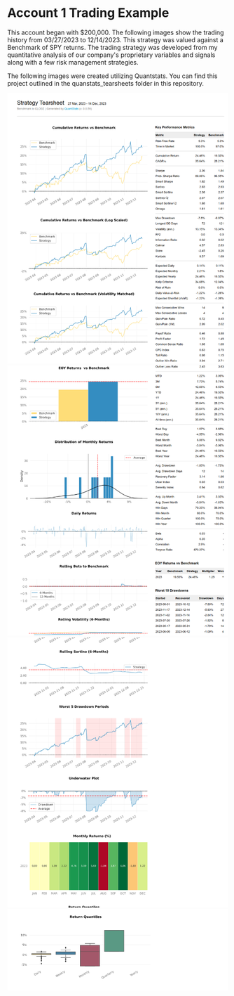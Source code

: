 # Account 1 Trading Example
This account began with $200,000. The following images show the trading history from 03/27/2023 to 12/14/2023. This strategy was valued against a Benchmark of SPY returns. The trading strategy was developed from my quantitative analysis of our company's proprietary variables and signals along with a few risk management strategies.

The following images were created utilizing Quantstats. You can find this project outlined in the quanstats_tearsheets folder in this repository. 

![alt text](acct1_images/TearsheetEx1.png)
![alt text](acct1_images/TearsheetEx2.png)
![alt text](acct1_images/TearsheetEx3.png)
![alt text](acct1_images/TearsheetEx4.png)
